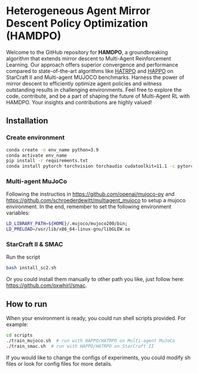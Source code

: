# Heterogeneous Agent Mirror Descent Policy Optimization (HAMDPO)
Welcome to the GitHub repository for **HAMDPO**, a groundbreaking algorithm that extends mirror descent to Multi-Agent Reinforcement Learning. Our approach offers superior convergence and performance compared to state-of-the-art algorithms like [HATRPO](https://arxiv.org/pdf/2109.11251.pdf) and [HAPPO](https://arxiv.org/pdf/2109.11251.pdf) on StarCraft II and Multi-agent MUJOCO benchmarks. Harness the power of mirror descent to efficiently optimize agent policies and witness outstanding results in challenging environments. Feel free to explore the code, contribute, and be a part of shaping the future of Multi-Agent RL with HAMDPO. Your insights and contributions are highly valued!

## Installation
### Create environment
``` Bash
conda create -n env_name python=3.9
conda activate env_name
pip install -r requirements.txt
conda install pytorch torchvision torchaudio cudatoolkit=11.1 -c pytorch -c nvidia
```

### Multi-agent MuJoCo
Following the instructios in https://github.com/openai/mujoco-py and https://github.com/schroederdewitt/multiagent_mujoco to setup a mujoco environment. In the end, remember to set the following environment variables:
``` Bash
LD_LIBRARY_PATH=${HOME}/.mujoco/mujoco200/bin;
LD_PRELOAD=/usr/lib/x86_64-linux-gnu/libGLEW.so
```
### StarCraft II & SMAC
Run the script
``` Bash
bash install_sc2.sh
```
Or you could install them manually to other path you like, just follow here: https://github.com/oxwhirl/smac.

## How to run
When your environment is ready, you could run shell scripts provided. For example:
``` Bash
cd scripts
./train_mujoco.sh  # run with HAPPO/HATRPO on Multi-agent MuJoCo
./train_smac.sh  # run with HAPPO/HATRPO on StarCraft II
```

If you would like to change the configs of experiments, you could modify sh files or look for config files for more details. 
